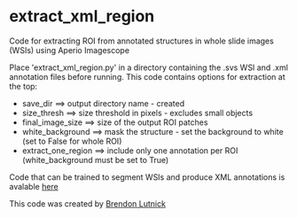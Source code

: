 # extract_xml_region
Code for extracting ROI from annotated structures in whole slide images (WSIs) using Aperio Imagescope

Place 'extract_xml_region.py' in a directory containing the .svs WSI and .xml annotation files before running. 
This code contains options for extraction at the top:
  - save_dir ==> output directory name - created
  - size_thresh ==> size threshold in pixels - excludes small objects
  - final_image_size ==> size of the output ROI patches
  - white_background ==> mask the structure - set the background to white (set to False for whole ROI)
  - extract_one_region ==> include only one annotation per ROI (white_background must be set to True) 
  
Code that can be trained to segment WSIs and produce XML annotations is avalable [here](https://github.com/SarderLab/H-AI-L)

This code was created by [Brendon Lutnick](https://github.com/brendonlutnick)
